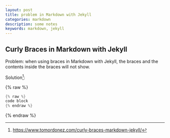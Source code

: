 ```yaml
---
layout: post
title: problem in Markdown with Jekyll
categories: markdown
description: some notes
keywords: markdown, jekyll
---
```


## Curly Braces in Markdown with Jekyll

Problem:
when using braces in Markdown with Jekyll, the braces and the contents inside the braces will not show.


Solution[^1]:

{% raw %}
```cpp
{% raw %}
code block
{% endraw %}
```
{% endraw %}

[^1]:<https://www.tomordonez.com/curly-braces-markdown-jekyll/>